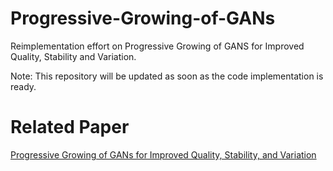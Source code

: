 # Progressive-Growing-of-GANs
Reimplementation effort on Progressive Growing of GANS for Improved Quality, Stability and Variation. 

Note: This repository will be updated as soon as the code implementation is ready. 

# Related Paper
[Progressive Growing of GANs for Improved Quality, Stability, and Variation](http://research.nvidia.com/sites/default/files/pubs/2017-10_Progressive-Growing-of//karras2017gan-paper.pdf)
